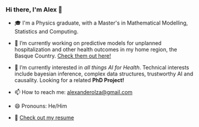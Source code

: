 ### Hi there, I'm Alex 👋

- :mortar_board: I'm a Physics graduate, with a Master's in Mathematical Modelling, Statistics and Computing.
- 🔭 I’m currently working on predictive models for unplanned hospitalization and other health outcomes in my home region, the Basque Country. [Check them out here!](https://github.com/AlexOlza/estratificacion)
- 🌱 I’m currently interested in *all things AI for Health*. Technical interests include bayesian inference, complex data structures, trustworthy AI and causality. Looking for a related **PhD Project!**
 
- 📫 How to reach me: alexanderolza@gmail.com
- 😄 Pronouns: He/Him
- :scroll: [Check out my resume](https://github.com/AlexOlza/AlexOlza/blob/main/CValexolza.pdf)
<!--
[![AlexOlza's GitHub stats](https://github-readme-stats.vercel.app/api?username=AlexOlza&show_icons=true&theme=radical&count_private=true&hide=stars)](https://github.com//github-readme-stats)
- ⚡ Fun fact: ...
-->
